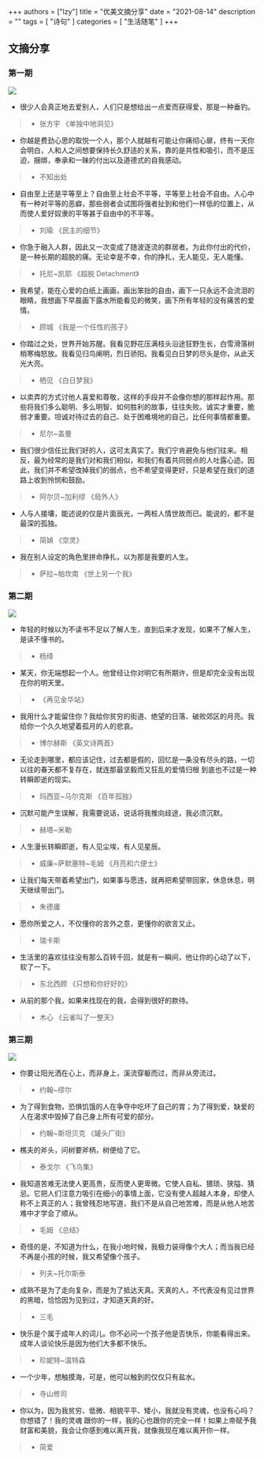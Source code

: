 +++
authors = ["lzy"]
title = "优美文摘分享"
date = "2021-08-14"
description = ""
tags = [
    "诗句"
]
categories = [
    "生活随笔"
]
+++

## 文摘分享

### 第一期

![](../static/ZGRdbszK2oXwvLxn3XQcixjDnSg.png)

- 很少人会真正地去爱别人，人们只是想给出一点爱而获得爱，那是一种垂钓。

> - 张方宇 《单独中地洞见》

- 你越是费劲心思的取悦一个人，那个人就越有可能让你痛彻心扉，终有一天你会明白，人和人之间想要保持长久舒适的关系，靠的是共性和吸引，而不是压迫，捆绑，奉承和一昧的付出以及道德式的自我感动。

> - 不知出处

- 自由至上还是平等至上？自由至上社会不平等，平等至上社会不自由。人心中有一种对平等的恶癖，那些弱者会试图将强者扯到和他们一样低的位置上，从而使人爱好奴隶的平等甚于自由中的不平等。

> - 刘瑜 《民主的细节》

- 你急于融入人群，因此又一次变成了随波逐流的群居者。为此你付出的代价，是一种长期的超脱的痛。无论幸是不幸，你的挣扎，无人能见，无人能懂。

> - 托尼~凯耶 《超脱 Detachment》

- 我希望，能在心爱的白纸上画画，画出笨拙的自由，画下一只永远不会流泪的眼睛，我想画下早晨画下露水所能看见的微笑，画下所有年轻的没有痛苦的爱情。

> - 顾城 《我是一个任性的孩子》

- 你踏过之处，世界开始苏醒。我看见野花压满枝头沿途狂野生长，白雪滑落树梢寒梅怒放。我看见归鸟阐明，烈日骄阳。我看见白日梦的尽头是你，从此天光大亮。

> - 栖见 《白日梦我》

- 以卖弄的方式讨他人喜爱和尊敬，这样的手段并不会像你想的那样起作用。那些将我们多么聪明、多么明智、如何胜利的故事，往往失败。诚实才重要，脆弱才重要。坦诚对待过去的自己、处于困难境地的自己，比任何事情都重要。

> - 尼尔~盖曼

- 我们很少信任比我们好的人，这可太真实了。我们宁肯避免与他们往来。相反，最为经常的是我们对和我们相似，和我们有着共同弱点的人吐露心迹。因此，我们并不希望改掉我们的弱点，也不希望变得更好，只是希望在我们的道路上收到怜悯和鼓励。

> - 阿尔贝~加利缪 《局外人》

- 人与人接壤，能述说的仅是片面辰光，一两桩人情世故而已。能说的，都不是最深的孤独。

> - 简媜 《空灵》

- 我在别人设定的角色里拼命挣扎，以为那是我要的人生。

> - 萨拉~帕坎南 《世上另一个我》

### 第二期

![](../static/IOzCbCmV5o6Jn6xT6DZcC79PnYc.png)

- 年轻的时候以为不读书不足以了解人生，直到后来才发现，如果不了解人生，是读不懂书的。

> - 杨绛

- 某天，你无端想起一个人。他曾经让你对明它有所期许，但是却完全没有出现在你的明天里。

> - 《再见金华站》

- 我用什么才能留住你？我给你贫穷的街道、绝望的日落、破败郊区的月亮。我给你一个久久地望着孤月的人的悲哀。

> - 博尔赫斯 《英文诗两首》

- 无论走到哪里，都应该记住，过去都是假的，回忆是一条没有尽头的路，一切以往的春天都不复存在，就连那最坚毅而又狂乱的爱情归根 到底也不过是一种转瞬即逝的现实。

> - 玛西亚~马尔克斯 《百年孤独》

- 沉默可能产生误解，我需要说话，说话将我推向歧途，我必须沉默。

> - 赫塔~米勒

- 人生漫长转瞬即逝，有人见尘埃，有人见星辰。

> - 威廉~萨默塞特~毛姆 《月亮和六便士》

- 让我们每天带着希望出门，如果事与愿违，就再把希望带回家，休息休息，明天继续带出门。

> - 朱德庸

- 愿你所爱之人，不仅懂你的言外之意，更懂你的欲言又止。

> - 瑞卡斯

- 生活里的喜欢往往没有那么百转千回，就是有一瞬间，他让你的心动了以下，软了一下。

> - 东北西顾 《只想和你好好的》

- 从前的那个我，如果来找现在的我，会得到很好的款待。

> - 木心 《云雀叫了一整天》

### 第三期

![](../static/GFbTb4eCGoE7eoxU5IzcflK3n3c.png)

- 你要让阳光洒在心上，而非身上，溪流穿躯而过，而非从旁流过。

> - 约翰~缪尔

- 为了得到食物，恐惧饥饿的人在争夺中吃坏了自己的胃；为了得到爱，缺爱的人在渴求中毁掉了自己身上所有可爱的部分。

> - 约翰~斯坦贝克 《罐头厂街》

- 樵夫的斧头，问树要斧柄，树便给了它。

> - 泰戈尔 《飞鸟集》

- 我知道苦难无法使人更高贵，反而使人更卑微。它使人自私、猥琐、狭隘、猜忌。它把人们注意力吸引在细小的事情上面，它没有使人超越人本身，却使人称不上真正的人；我曾残忍地写道，我们不是从自己地苦难，而是从他人地苦难中才学会了顺从。

> - 毛姆 《总结》

- 奇怪的是，不知道为什么，在我小地时候，我极力装得像个大人；而当我已经不再是小孩的时候，我又希望像个孩子。

> - 列夫~托尔斯泰

- 成熟不是为了走向复杂，而是为了抵达天真。天真的人，不代表没有见过世界的黑暗，恰恰因为见到过，才知道天真的好。

> - 三毛

- 快乐是个属于成年人的词儿。你不必问一个孩子他是否快乐，你能看得出来。成年人谈论快乐是因为他们大多都不快乐。

> - 珍妮特~温特森

- 一个少年，想触摸海，可是，他可以触到的仅仅只有盐水。

> - 寺山修司

- 你以为，因为我贫穷、低微、相貌平平、矮小，我就没有灵魂，也没有心吗？你想错了！我的灵魂 跟你的一样，我的心也跟你的完全一样！如果上帝赋予我财富和美貌，我会让你感到难以离开我，就像我现在难以离开你一样。

> - 简爱